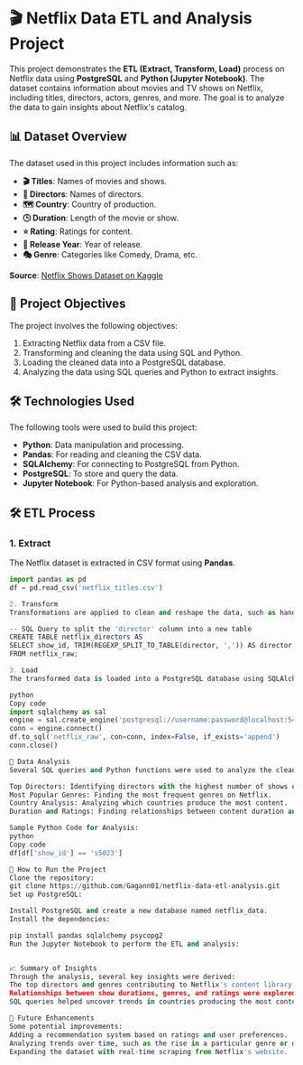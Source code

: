 # 🎬 Netflix Data ETL and Analysis Project

This project demonstrates the **ETL (Extract, Transform, Load)** process on Netflix data using **PostgreSQL** and **Python (Jupyter Notebook)**. The dataset contains information about movies and TV shows on Netflix, including titles, directors, actors, genres, and more. The goal is to analyze the data to gain insights about Netflix's catalog.

## 📊 Dataset Overview

The dataset used in this project includes information such as:
- **🎬 Titles**: Names of movies and shows.
- **🎥 Directors**: Names of directors.
- **🗺️ Country**: Country of production.
- **🕒 Duration**: Length of the movie or show.
- **⭐ Rating**: Ratings for content.
- **📅 Release Year**: Year of release.
- **🎭 Genre**: Categories like Comedy, Drama, etc.

**Source**: [Netflix Shows Dataset on Kaggle](https://www.kaggle.com/shivamb/netflix-shows)

## 🎯 Project Objectives

The project involves the following objectives:
1. Extracting Netflix data from a CSV file.
2. Transforming and cleaning the data using SQL and Python.
3. Loading the cleaned data into a PostgreSQL database.
4. Analyzing the data using SQL queries and Python to extract insights.

## 🛠️ Technologies Used

The following tools were used to build this project:
- **Python**: Data manipulation and processing.
- **Pandas**: For reading and cleaning the CSV data.
- **SQLAlchemy**: For connecting to PostgreSQL from Python.
- **PostgreSQL**: To store and query the data.
- **Jupyter Notebook**: For Python-based analysis and exploration.

## 🛠️ ETL Process

### 1. Extract

The Netflix dataset is extracted in CSV format using **Pandas**.

```python
import pandas as pd
df = pd.read_csv('netflix_titles.csv')

2. Transform
Transformations are applied to clean and reshape the data, such as handling missing values and creating separate tables for genres, directors, and countries.

-- SQL Query to split the 'director' column into a new table
CREATE TABLE netflix_directors AS
SELECT show_id, TRIM(REGEXP_SPLIT_TO_TABLE(director, ',')) AS director
FROM netflix_raw;

3. Load
The transformed data is loaded into a PostgreSQL database using SQLAlchemy in Python.

python
Copy code
import sqlalchemy as sal
engine = sal.create_engine('postgresql://username:password@localhost:5432/netflix_data')
conn = engine.connect()
df.to_sql('netflix_raw', con=conn, index=False, if_exists='append')
conn.close()

📝 Data Analysis
Several SQL queries and Python functions were used to analyze the cleaned data, including:

Top Directors: Identifying directors with the highest number of shows or movies.
Most Popular Genres: Finding the most frequent genres on Netflix.
Country Analysis: Analyzing which countries produce the most content.
Duration and Ratings: Finding relationships between content duration and rating categories.

Sample Python Code for Analysis:
python
Copy code
df[df['show_id'] == 's5023']

🚀 How to Run the Project
Clone the repository:
git clone https://github.com/Gagann01/netflix-data-etl-analysis.git
Set up PostgreSQL:

Install PostgreSQL and create a new database named netflix_data.
Install the dependencies:

pip install pandas sqlalchemy psycopg2
Run the Jupyter Notebook to perform the ETL and analysis:


📈 Summary of Insights
Through the analysis, several key insights were derived:
The top directors and genres contributing to Netflix's content library were identified.
Relationships between show durations, genres, and ratings were explored.
SQL queries helped uncover trends in countries producing the most content and the average content duration for each genre.

🚀 Future Enhancements
Some potential improvements:
Adding a recommendation system based on ratings and user preferences.
Analyzing trends over time, such as the rise in a particular genre or director.
Expanding the dataset with real-time scraping from Netflix's website.






